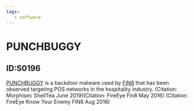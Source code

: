 ```yaml
---
tags:
   - software
---
```

# PUNCHBUGGY
## ID:S0196
[PUNCHBUGGY](software/S0196) is a backdoor malware used by [FIN8](groups/G0061) that has been observed targeting POS networks in the hospitality industry. (Citation: Morphisec ShellTea June 2019)(Citation: FireEye Fin8 May 2016) (Citation: FireEye Know Your Enemy FIN8 Aug 2016)
